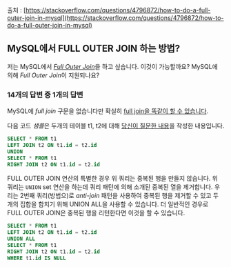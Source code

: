 출처 : [https://stackoverflow.com/questions/4796872/how-to-do-a-full-outer-join-in-mysql](https://stackoverflow.com/questions/4796872/how-to-do-a-full-outer-join-in-mysql)

## MySQL에서 FULL OUTER JOIN 하는 방법?

저는 MySQL에서 [*Full Outer Join*](https://en.wikipedia.org/wiki/Join_(SQL)#Full_outer_join)을 하고 싶습니다. 이것이 가능할까요? MySQL에 의해 *Full Outer Join*이 지원되나요?

### 14개의 답변 중 1개의 답변

MySQL에 *full join* 구문을 없습니다만 확실히 [full join을 똑같이 할 수 있습니다](https://dev.mysql.com/doc/refman/8.0/en/outer-join-simplification.html).

다음 코드 *샘플*은 두개의 테이블 t1, t2에 대해 [당신이 질문한 내용](https://stackoverflow.com/questions/2384298/why-does-mysql-report-a-syntax-error-on-full-outer-join)을 작성한 내용입니다.

```SQL
SELECT * FROM t1
LEFT JOIN t2 ON t1.id = t2.id
UNION
SELECT * FROM t1
RIGHT JOIN t2 ON t1.id = t2.id
```

FULL OUTER JOIN 연산의 특별한 경우 위 쿼리는 중복된 행을 만들지 않습니다. 위 쿼리는 `UNION` set 연산을 하는데 쿼리 패턴에 의해 소개된 중복된 열을 제거합니다. 우리는 2번째 쿼리(방법으)로 *anti-join* 패턴을 사용하여 중복된 행을 제거할 수 있고 두 개의 집합을 함치기 위해 UNION ALL을 사용할 수 있습니다. 더 일반적인 경우로 FULL OUTER JOIN은 중복된 행을 리턴한다면 이것을 할 수 있습니다.

```SQL
SELECT * FROM t1
LEFT JOIN t2 ON t1.id = t2.id
UNION ALL
SELECT * FROM t1
RIGHT JOIN t2 ON t1.id = t2.id
WHERE t1.id IS NULL
```
